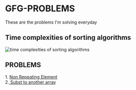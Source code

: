 # GFG-PROBLEMS
These are the problems I'm solving everyday

## Time complexities of sorting algorithms

![time complexities of sorting algorithms](https://user-images.githubusercontent.com/66371186/171557002-7ad057f9-cec1-4a10-9e0a-202671b26e63.png)


<h2>PROBLEMS</h2>
1. <a href = https://github.com/bhargav794/GFG-PROBLEMS/blob/main/Arrays/Non%20repeating%20element.java >Non Repeating Element</a><br>
2.<a href = https://github.com/bhargav794/GFG-PROBLEMS/blob/main/Arrays/Subset%20of%20another%20array.java> Subst to another array</a>
